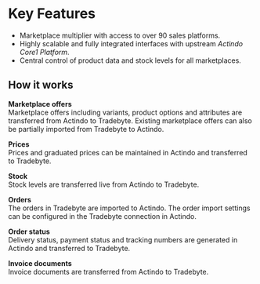 # Key Features

- Marketplace multiplier with access to over 90 sales platforms.
- Highly scalable and fully integrated interfaces with upstream *Actindo Core1 Platform*.
- Central control of product data and stock levels for all marketplaces.


## How it works 

**Marketplace offers**  
Marketplace offers including variants, product options and attributes are transferred from Actindo to Tradebyte. Existing marketplace offers can also be partially imported from Tradebyte to Actindo.

**Prices**  
Prices and graduated prices can be maintained in Actindo and transferred to Tradebyte.

**Stock**  
Stock levels are transferred live from Actindo to Tradebyte.

**Orders**  
The orders in Tradebyte are imported to Actindo. The order import settings can be configured in the Tradebyte connection in Actindo.

**Order status**  
Delivery status, payment status and tracking numbers are generated in Actindo and transferred to Tradebyte.

**Invoice documents**   
Invoice documents are transferred from Actindo to Tradebyte.
